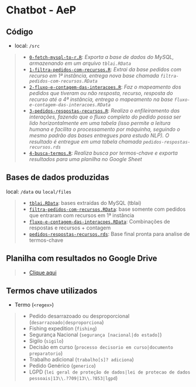 Chatbot - AeP
================

## Código

-   local: `/src`

> -   [`0-fetch-mysql-to-r.R`](src/0-fetch-mysql-to-r.R): *Exporta a
>     base de dados do MySQL, armazenando em um arquivo `tblai.RData`*
> -   [`1-filtra-pedidos-com-recursos.R`](src/1-filtra-pedidos-com-recursos.R):
>     *Extrai da base pedidos com recurso em 1ª instância, entrega nova
>     base chamada `filtra-pedidos-com-recursos.RData`*
> -   [`2-fluxo-e-contagem-das-interacoes.R`](src/2-fluxo-e-contagem-das-interacoes.R):
>     *Faz o mapeamento dos pedidos que tiveram ou não resposta,
>     recurso, resposta do recurso até a 4ª instãncia, entrega o
>     mapeamento na base `fluxo-e-contagem-das-interacoes.RData`*
> -   [`3-pedidos-respostas-recursos.R`](src/3-pedidos-respostas-recursos.R):
>     *Realiza o enfileiramento das interações, fazendo que o fluxo
>     completo do pedido possa ser lido horizontalmente em uma tabela
>     (isso permite a leitura humana e facilita o processamento por
>     máquinha, seguindo o mesmo padrão das bases entregues para estudo
>     NLP). O resultado é entregue em uma tabela chamada
>     `pedidos-respostas-recursos.rds`*
> -   [`4-busca-termos.R`](src/4-busca-termos.R): *Realiza busca por
>     termos-chave e exporta resultados para uma planilha no Google
>     Sheet*

## Bases de dados produzidas

local: `/data` ou `local/files`

> -   [`tblai.RData`](https://drive.google.com/file/d/1MZcRj2hZGmdToccZoMOiRH9eR78AU7Gb/view?usp=sharing):
>     bases extraídas do MySQL (tblai)
> -   [`filtra-pedidos-com-recursos.RData`](data/filtra-pedidos-com-recursos.RData):
>     base somente com pedidos que entraram com recursos em 1ª instância
> -   [`fluxo-e-contagem-das-interacoes.RData`](data/fluxo-e-contagem-das-interacoes.RData):
>     Combinações de respostas e recursos + contagem
> -   [`pedidos-respostas-recursos.rds`](data/pedidos-respostas-recursos.rds):
>     Base final pronta para analise de termos-chave

## Planilha com resultados no Google Drive

> -   [Clique
>     aqui](https://docs.google.com/spreadsheets/d/1oyA3Pnf382uwHE1Ovg4WMGA4hdzBTiju9M5uiRguW-0)

## Termos chave utilizados

-   Termo (`<regex>`)

> -   Pedido desarrazoado ou desproporcional
>     (`desarrazoado|desproporciona`)
> -   Fishing expedition (`fishing`)
> -   Segurança Nacional (`segurança [nacional|do estado]`)
> -   Sigilo (`sigilo`)
> -   Decisão em curso
>     (`processo decisorio em curso|documento preparatorio`)
> -   Trabalho adicional (`trabalho[s]? adiciona`)
> -   Pedido Genérico (`generico`)
> -   LGPD
>     (`lei geral de proteção de dados|lei de protecao de dados pessoais|13\\.?709|13\\.?853|lgpd`)
